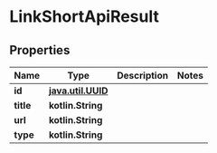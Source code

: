 
# LinkShortApiResult

## Properties
| Name | Type | Description | Notes |
| ------------ | ------------- | ------------- | ------------- |
| **id** | [**java.util.UUID**](java.util.UUID.md) |  |  |
| **title** | **kotlin.String** |  |  |
| **url** | **kotlin.String** |  |  |
| **type** | **kotlin.String** |  |  |



